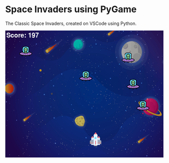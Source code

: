 # Space Invaders using PyGame

The Classic Space Invaders, created on VSCode using Python.

<img align="left" width="500" height="400" src="https://raw.githubusercontent.com/RanNahmany/Space-Invaders/main/Sample.gif">
